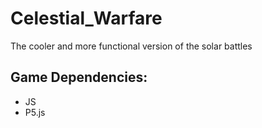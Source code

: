# Celestial_Warfare
The cooler and more functional version of the solar battles

## Game Dependencies:
- JS
- P5.js


